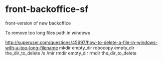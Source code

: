 # front-backoffice-sf
front-version of new backoffice 


To remove too long files path in windows 

http://superuser.com/questions/45697/how-to-delete-a-file-in-windows-with-a-too-long-filename
mkdir empty_dir
robocopy empty_dir the_dir_to_delete /s /mir
rmdir empty_dir
rmdir the_dir_to_delete